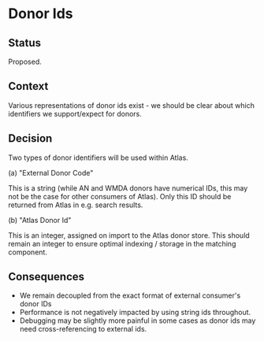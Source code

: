 # Donor Ids

## Status

Proposed.

## Context

Various representations of donor ids exist - we should be clear about which identifiers we support/expect for donors.

## Decision

Two types of donor identifiers will be used within Atlas.

(a) "External Donor Code"

This is a string (while AN and WMDA donors have numerical IDs, this may not be the case for other consumers of Atlas).
Only this ID should be returned from Atlas in e.g. search results.

(b) "Atlas Donor Id"

This is an integer, assigned on import to the Atlas donor store. 
This should remain an integer to ensure optimal indexing / storage in the matching component. 

## Consequences

- We remain decoupled from the exact format of external consumer's donor IDs
- Performance is not negatively impacted by using string ids throughout.
- Debugging may be slightly more painful in some cases as donor ids may need cross-referencing to external ids. 